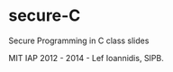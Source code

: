 secure-C
========

Secure Programming in C class slides

MIT IAP 2012 - 2014 - Lef Ioannidis, SIPB.
